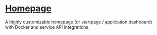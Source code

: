 # [Homepage](https://github.com/benphelps/homepage)

A highly customizable homepage (or startpage / application dashboard) with Docker and service API integrations.
